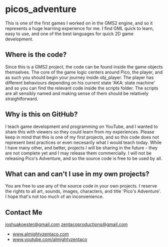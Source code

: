 # picos_adventure

This is one of the first games I worked on in the GMS2 engine, and so it represents a huge learning experience for me. I find GML quick to learn, easy to use, and one of the best languages for quick 2D game development. 

## Where is the code?

Since this is a GMS2 project, the code can be found inside the game objects themselves. The core of the game logic centers around Pico, the player, and as such you should begin your journey inside obj_player. The player has different behaviours depending on his current state 'AKA: state machine' and so you can find the relevant code inside the scripts folder. The scripts are all sensibly named and making sense of them should be relatively straightforward.

## Why is this on GitHub?

I teach game development and programming on YouTube, and I wanted to share this with viewers so they could learn from my experiences. Please keep in mind that this is one of my first projects, and so this code does not represent best practices or even necesarily what I would teach today. While I have many other, and better, projects I will be sharing in the future - they are not complete yet and I may release them commercially. I will not be releasing Pico's Adventure, and so the source code is free to be used by all.

## What can and can't I use in my own projects?

You are free to use any of the source code in your own projects. I reserve the rights to all art, sounds, images, characters, and title 'Pico's Adventure'. I hope that's not too much of an inconvenience.

## Contact Me

joshuakoester@gmail.com
zentacoproductions@gmail.com
* www.almightyzentaco.com
* www.youtube.com/almightyzentaco
